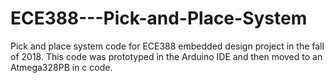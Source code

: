 # ECE388---Pick-and-Place-System
Pick and place system code for ECE388 embedded design project in the fall of 2018. This code was prototyped in the Arduino IDE and then moved to an Atmega328PB in c code. 

